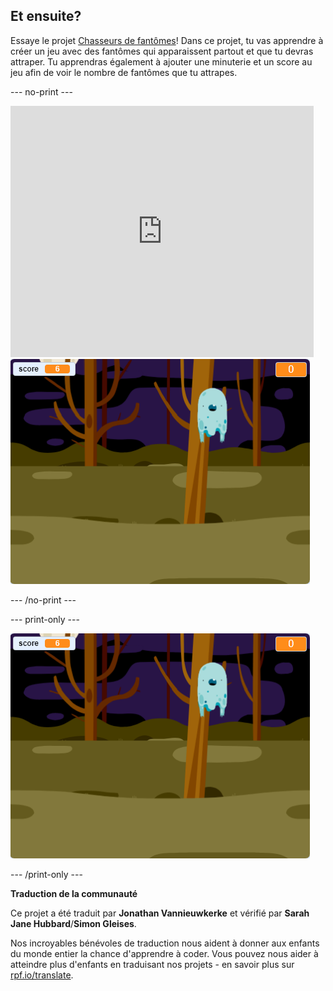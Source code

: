 ## Et ensuite?

Essaye le projet [Chasseurs de fantômes](https://projects.raspberrypi.org/fr-FR/projects/ghostbusters?utm_source=pathway&utm_medium=whatnext&utm_campaign=projects)! Dans ce projet, tu vas apprendre à créer un jeu avec des fantômes qui apparaissent partout et que tu devras attraper. Tu apprendras également à ajouter une minuterie et un score au jeu afin de voir le nombre de fantômes que tu attrapes.

--- no-print ---

<div class="scratch-preview">
  <iframe allowtransparency="true" width="485" height="402" src="https://scratch.mit.edu/projects/embed/276874679/?autostart=false" frameborder="0" scrolling="no"></iframe>
  <img src="images/ghostbusters-static.png">
</div>

--- /no-print ---

--- print-only ---

![démonstration](images/ghostbusters-static.png)

--- /print-only ---


**Traduction de la communauté**

Ce projet a été traduit par **Jonathan Vannieuwkerke** et vérifié par **Sarah Jane Hubbard**/**Simon Gleises**.

Nos incroyables bénévoles de traduction nous aident à donner aux enfants du monde entier la chance d'apprendre à coder. Vous pouvez nous aider à atteindre plus d'enfants en traduisant nos projets - en savoir plus sur [rpf.io/translate](https://rpf.io/translate).